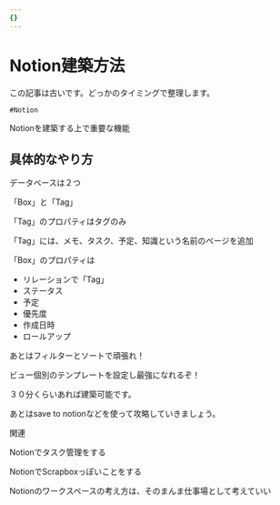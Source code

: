 ```yaml
---
{}
---
```

# Notion建築方法

この記事は古いです。どっかのタイミングで整理します。

`#Notion`

Notionを建築する上で重要な機能

## 具体的なやり方

データベースは２つ

「Box」と「Tag」

「Tag」のプロパティはタグのみ

「Tag」には、メモ、タスク、予定、知識という名前のページを追加

「Box」のプロパティは

- リレーションで「Tag」  
- ステータス  
- 予定  
- 優先度  
- 作成日時  
- ロールアップ  

あとはフィルターとソートで頑張れ！

ビュー個別のテンプレートを設定し最強になれるぞ！

３０分くらいあれば建築可能です。

あとはsave to notionなどを使って攻略していきましょう。

関連

Notionでタスク管理をする

NotionでScrapboxっぽいことをする

Notionのワークスペースの考え方は、そのまんま仕事場として考えていい